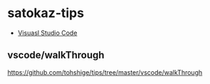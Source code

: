 # satokaz-tips

* [Visuasl Studio Code](vscode)


## vscode/walkThrough
https://github.com/tohshige/tips/tree/master/vscode/walkThrough
